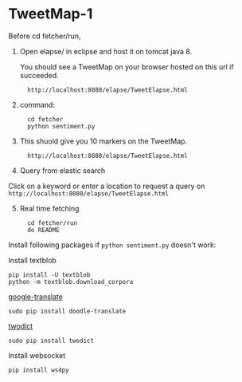 # TweetMap-1


Before cd fetcher/run,

1. Open elapse/ in eclipse and host it on tomcat java 8. 
   
   You should see a TweetMap on your browser hosted on this url if succeeded.
         
         http://localhost:8080/elapse/TweetElapse.html
          
2. command: 

         cd fetcher
         python sentiment.py

3. This shuold give you 10 markers on the TweetMap. 
      
         http://localhost:8080/elapse/TweetElapse.html


4. Query from elastic search
  
  Click on a keyword or enter a location to request a query on  `http://localhost:8080/elapse/TweetElapse.html`


5. Real time fetching
         
         cd fetcher/run
         do README
         
Install following packages if `python sentiment.py` doesn't work:

Install textblob

    pip install -U textblob
    python -m textblob.download_corpora

[google-translate](https://github.com/MrS0m30n3/google-translate)

    sudo pip install doodle-translate
 
[twodict](https://github.com/MrS0m30n3/twodict)
    
    sudo pip install twodict

Install websocket

    pip install ws4py
